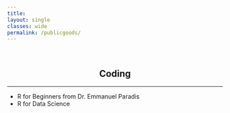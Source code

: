 ```yaml
---
title: 
layout: single
classes: wide
permalink: /publicgoods/
---
```

<br/> 

<!-- Google Tag Manager (noscript) -->
<noscript><iframe src="https://www.googletagmanager.com/ns.html?id=GTM-PNS829G"
height="0" width="0" style="display:none;visibility:hidden"></iframe></noscript>
<!-- End Google Tag Manager (noscript) -->

## <center> Coding </center> 
- - -

<ul>
  <li>R for Beginners from Dr. Emmanuel Paradis</li>
  <li>R for Data Science</li>
</ul>